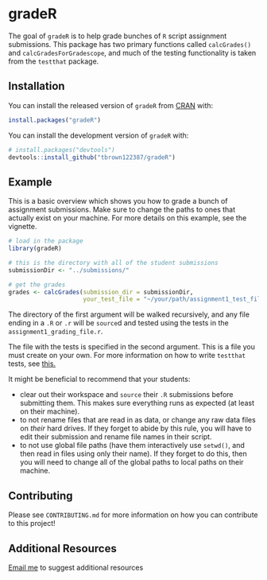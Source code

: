 
<!-- README.md is generated from README.Rmd. Please edit that file -->

# gradeR

<!-- badges: start -->
<!-- badges: end -->

The goal of `gradeR` is to help grade bunches of `R` script assignment
submissions. This package has two primary functions called
`calcGrades()` and `calcGradesForGradescope`, and much of the testing
functionality is taken from the `testthat` package.

## Installation

You can install the released version of `gradeR` from
[CRAN](https://CRAN.R-project.org) with:

``` r
install.packages("gradeR")
```

You can install the development version of `gradeR` with:

``` r
# install.packages("devtools")
devtools::install_github("tbrown122387/gradeR")
```

## Example

This is a basic overview which shows you how to grade a bunch of
assignment submissions. Make sure to change the paths to ones that
actually exist on your machine. For more details on this example, see
the vignette.

``` r
# load in the package
library(gradeR)

# this is the directory with all of the student submissions
submissionDir <- "../submissions/"

# get the grades
grades <- calcGrades(submission_dir = submissionDir, 
                     your_test_file = "~/your/path/assignment1_test_file.r")
```

The directory of the first argument will be walked recursively, and any
file ending in a `.R` or `.r` will be `source`d and tested using the
tests in the `assignment1_grading_file.r`.

The file with the tests is specified in the second argument. This is a
file you must create on your own. For more information on how to write
`testthat` tests, see
[this.](https://cran.r-project.org/package=testthat)

It might be beneficial to recommend that your students:

-   clear out their workspace and `source` their `.R` submissions before
    submitting them. This makes sure everything runs as expected (at
    least on their machine).
-   to not rename files that are read in as data, or change any raw data
    files on *their* hard drives. If they forget to abide by this rule,
    you will have to edit their submission and rename file names in
    their script.
-   to not use global file paths (have them interactively use `setwd()`,
    and then read in files using only their name). If they forget to do
    this, then you will need to change all of the global paths to local
    paths on their machine.

## Contributing

Please see `CONTRIBUTING.md` for more information on how you can
contribute to this project!

## Additional Resources

[Email me](ebyqueensley1@gmail.com) to suggest additional resources
